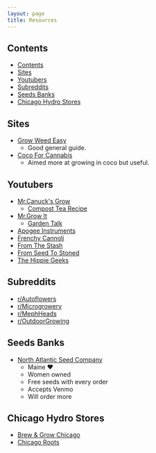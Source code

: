 ```yaml
---
layout: page
title: Resources
---
```


## Contents

- [Contents](#contents)
- [Sites](#sites)
- [Youtubers](#youtubers)
- [Subreddits](#subreddits)
- [Seeds Banks](#seeds-banks)
- [Chicago Hydro Stores](#chicago-hydro-stores)

## Sites

- [Grow Weed Easy](https://www.growweedeasy.com)
  - Good general guide.
- [Coco For Cannabis](https://www.cocoforcannabis.com)
  - Aimed more at growing in coco but useful.

## Youtubers

- [Mr.Canuck's Grow](https://www.youtube.com/c/MrCanucksGrowGuide)
  - [Compost Tea Recipe](https://www.youtube.com/watch?v=whE2F72P8Tg)
- [Mr.Grow It](https://www.youtube.com/c/MrGrowIt)
  - [Garden Talk](https://www.youtube.com/channel/UC9GzxSYh-Ha3kkC0zfXb5oQ)
- [Apogee Instruments](https://www.youtube.com/c/Apogeeinstrumentsincorporated)
- [Frenchy Cannoli](https://www.youtube.com/channel/UCgeIHacD5YcF8DISyGrDr6g)
- [From The Stash](https://www.youtube.com/channel/UCc1epQtHrWccCztMK5DDNmA/)
- [From Seed To Stoned](https://www.youtube.com/c/FromSeedtoStoned)
- [The Hippie Geeks](https://www.youtube.com/c/TheHippieGeeks)

## Subreddits

- [r/Autoflowers](https://www.reddit.com/r/autoflowers)
- [r/Microgrowery](https://www.reddit.com/r/microgrowery)
- [r/MephHeads](https://www.reddit.com/r/MephHeads)
- [r/OutdoorGrowing](https://www.reddit.com/r/OutdoorGrowing)

## Seeds Banks

- [North Atlantic Seed Company](https://northatlanticseed.com/)
  - Maine ❤️
  - Women owned
  - Free seeds with every order
  - Accepts Venmo
  - Will order more

## Chicago Hydro Stores

- [Brew & Grow Chicago](https://www.brewandgrow.com)
- [Chicago Roots](https://www.chicagoroots.com)
